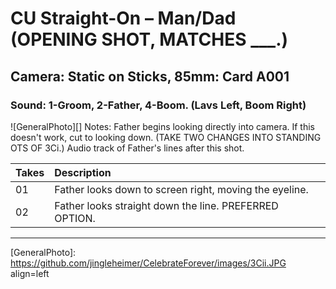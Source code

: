 # CU Straight-On – Man/Dad (OPENING SHOT, MATCHES ___.)

## Camera: Static on Sticks, 85mm: Card A001

### Sound: 1-Groom, 2-Father, 4-Boom. (Lavs Left, Boom Right)

![GeneralPhoto][]
Notes: Father begins looking directly into camera. If this doesn't work, cut to looking down. (TAKE TWO CHANGES INTO STANDING OTS OF 3Ci.) Audio track of Father's lines after this shot.

| Takes | Description |
|:---|:----|
| 01 | Father looks down to screen right, moving the eyeline. |
| 02 | Father looks straight down the line. PREFERRED OPTION. |

----


[GeneralPhoto]:  https://github.com/jingleheimer/CelebrateForever/images/3Cii.JPG align=left